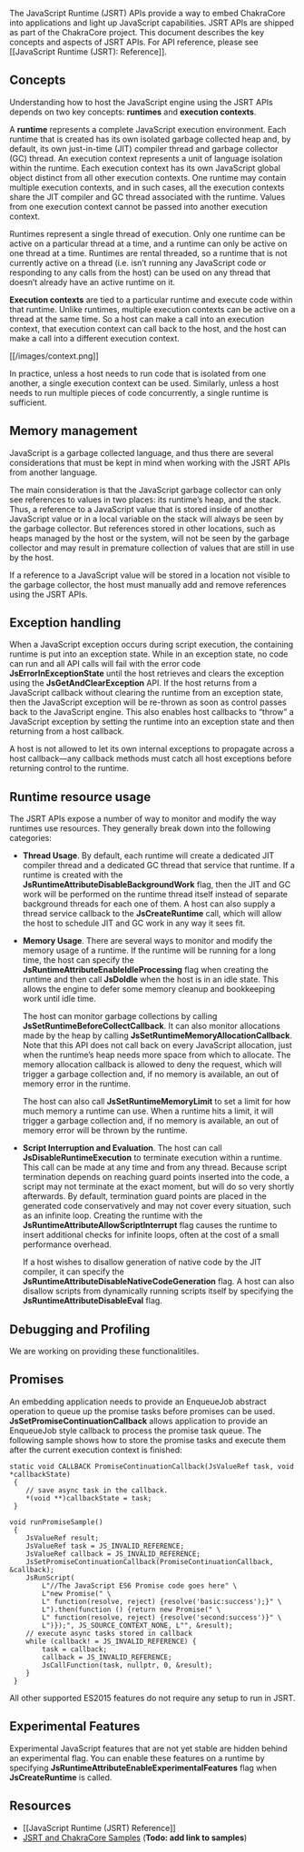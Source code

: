 The JavaScript Runtime (JSRT) APIs provide a way to embed ChakraCore into applications and light up JavaScript capabilities. JSRT APIs are shipped as part of the ChakraCore project. This document describes the key concepts and aspects of JSRT APIs. For API reference, please see [[JavaScript Runtime (JSRT): Reference]]. 

## Concepts

Understanding how to host the JavaScript engine using the JSRT APIs depends on two key concepts: **runtimes** and **execution contexts**.

A **runtime** represents a complete JavaScript execution environment. Each runtime that is created has its own isolated garbage collected heap and, by default, its own just-in-time (JIT) compiler thread and garbage collector (GC) thread. An execution context represents a unit of language isolation within the runtime. Each execution context has its own JavaScript global object distinct from all other execution contexts. One runtime may contain multiple execution contexts, and in such cases, all the execution contexts share the JIT compiler and GC thread associated with the runtime. Values from one execution context cannot be passed into another execution context.

Runtimes represent a single thread of execution. Only one runtime can be active on a particular thread at a time, and a runtime can only be active on one thread at a time. Runtimes are rental threaded, so a runtime that is not currently active on a thread (i.e. isn’t running any JavaScript code or responding to any calls from the host) can be used on any thread that doesn’t already have an active runtime on it.

**Execution contexts** are tied to a particular runtime and execute code within that runtime. Unlike runtimes, multiple execution contexts can be active on a thread at the same time. So a host can make a call into an execution context, that execution context can call back to the host, and the host can make a call into a different execution context.

[[/images/context.png]]

In practice, unless a host needs to run code that is isolated from one another, a single execution context can be used. Similarly, unless a host needs to run multiple pieces of code concurrently, a single runtime is sufficient.

## Memory management
JavaScript is a garbage collected language, and thus there are several considerations that must be kept in mind when working with the JSRT APIs from another language.

The main consideration is that the JavaScript garbage collector can only see references to values in two places: its runtime’s heap, and the stack. Thus, a reference to a JavaScript value that is stored inside of another JavaScript value or in a local variable on the stack will always be seen by the garbage collector. But references stored in other locations, such as heaps managed by the host or the system, will not be seen by the garbage collector and may result in premature collection of values that are still in use by the host.
 
If a reference to a JavaScript value will be stored in a location not visible to the garbage collector, the host must manually add and remove references using the JSRT APIs.

## Exception handling
When a JavaScript exception occurs during script execution, the containing runtime is put into an exception state. While in an exception state, no code can run and all API calls will fail with the error code **JsErrorInExceptionState** until the host retrieves and clears the exception using the **JsGetAndClearException** API. If the host returns from a JavaScript callback without clearing the runtime from an exception state, then the JavaScript exception will be re-thrown as soon as control passes back to the JavaScript engine. This also enables host callbacks to “throw” a JavaScript exception by setting the runtime into an exception state and then returning from a host callback.

A host is not allowed to let its own internal exceptions to propagate across a host callback—any callback methods must catch all host exceptions before returning control to the runtime.

## Runtime resource usage
The JSRT APIs expose a number of way to monitor and modify the way runtimes use resources. They generally break down into the following categories:

* **Thread Usage**. By default, each runtime will create a dedicated JIT compiler thread and a dedicated GC thread that service that runtime. If a runtime is created with the **JsRuntimeAttributeDisableBackgroundWork** flag, then the JIT and GC work will be performed on the runtime thread itself instead of separate background threads for each one of them. A host can also supply a thread service callback to the **JsCreateRuntime** call, which will allow the host to schedule JIT and GC work in any way it sees fit.


* **Memory Usage**. There are several ways to monitor and modify the memory usage of a runtime. If the runtime will be running for a long time, the host can specify the **JsRuntimeAttributeEnableIdleProcessing** flag when creating the runtime and then call **JsDoIdle** when the host is in an idle state. This allows the engine to defer some memory cleanup and bookkeeping work until idle time.

    The host can monitor garbage collections by calling **JsSetRuntimeBeforeCollectCallback**. It can also monitor allocations made by the heap by calling **JsSetRuntimeMemoryAllocationCallback**. Note that this API does not call back on every JavaScript allocation, just when the runtime’s heap needs more space from which to allocate. The memory allocation callback is allowed to deny the request, which will trigger a garbage collection and, if no memory is available, an out of memory error in the runtime.

    The host can also call **JsSetRuntimeMemoryLimit** to set a limit for how much memory a runtime can use. When a runtime hits a limit, it will trigger a garbage collection and, if no memory is available, an out of memory error will be thrown by the runtime.

* **Script Interruption and Evaluation**. The host can call **JsDisableRuntimeExecution** to terminate execution within a runtime. This call can be made at any time and from any thread. Because script termination depends on reaching guard points inserted into the code, a script may not terminate at the exact moment, but will do so very shortly afterwards. By default, termination guard points are placed in the generated code conservatively and may not cover every situation, such as an infinite loop. Creating the runtime with the **JsRuntimeAttributeAllowScriptInterrupt** flag causes the runtime to insert additional checks for infinite loops, often at the cost of a small performance overhead.

    If a host wishes to disallow generation of native code by the JIT compiler, it can specify the **JsRuntimeAttributeDisableNativeCodeGeneration** flag. A host can also disallow scripts from dynamically running scripts itself by specifying the **JsRuntimeAttributeDisableEval** flag.

## Debugging and Profiling
We are working on providing these functionalitiles. 

## Promises
An embedding application needs to provide an EnqueueJob abstract operation to queue up the promise tasks before promises can be used. **JsSetPromiseContinuationCallback** allows application to provide an EnqueueJob style callback to process the promise task queue. The following sample shows how to store the promise tasks and execute them after the current execution context is finished:
```
static void CALLBACK PromiseContinuationCallback(JsValueRef task, void *callbackState)
 {
    // save async task in the callback.
    *(void **)callbackState = task;
 }

void runPromiseSample()
 {
    JsValueRef result;
    JsValueRef task = JS_INVALID_REFERENCE;
    JsValueRef callback = JS_INVALID_REFERENCE;
    JsSetPromiseContinuationCallback(PromiseContinuationCallback, &callback);
    JsRunScript(
        L"//The JavaScript ES6 Promise code goes here" \
        L"new Promise(" \
        L" function(resolve, reject) {resolve('basic:success');}" \
        L").then(function () {return new Promise(" \
        L" function(resolve, reject) {resolve('second:success')}" \
        L")});", JS_SOURCE_CONTEXT_NONE, L"", &result);
    // execute async tasks stored in callback
    while (callback! = JS_INVALID_REFERENCE) {
        task = callback;
        callback = JS_INVALID_REFERENCE;
        JsCallFunction(task, nullptr, 0, &result);
    }
 }
```
All other supported ES2015 features do not require any setup to run in JSRT. 

## Experimental Features
Experimental JavaScript features that are not yet stable are hidden behind an experimental flag. You can enable these features on a runtime by specifying **JsRuntimeAttributeEnableExperimentalFeatures** flag when **JsCreateRuntime** is called. 

## Resources
* [[JavaScript Runtime (JSRT) Reference]]
* [JSRT and ChakraCore Samples]() (**Todo: add link to samples**)